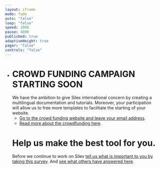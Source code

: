 ```yaml
---
layout: iframe
mode: fade
auto: "false"
loop: "false"
speed: 1000
pause: 4000
published: true
adaptiveHeight: true
pager: "false"
controls: "false"
---
```


- # CROWD FUNDING CAMPAIGN STARTING SOON
  We have the ambition to give Silex international concern by creating a multilingual documentation and tutorials. Moreover, your participation will allow us to free more templates to facilitate the starting of your website.
  * [Go to the crowd funding website and leave your email address](http://crowdfunding.silex.me/).
  * [Read more about the crowdfunding here](http://crowdfunding.silex.me/).
  # Help us make the best tool for you. 
  Before we continue to work on Silex [tell us what is important to you by taking this survey](https://fr.surveymonkey.com/r/26KJS5B). And [see what others have answered here](https://fr.surveymonkey.com/results/SM-DTCQWR6Q/).

